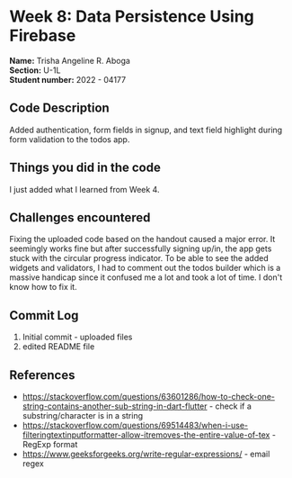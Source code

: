 # Week 8: Data Persistence Using Firebase

**Name:** Trisha Angeline R. Aboga <br/>
**Section:** U-1L <br/>
**Student number:** 2022 - 04177 <br/>

## Code Description

Added authentication, form fields in signup, and text field highlight during form validation to the todos app.

## Things you did in the code

I just added what I learned from Week 4.

## Challenges encountered

Fixing the uploaded code based on the handout caused a major error. It seemingly works fine but after successfully signing up/in, the app gets stuck with the circular progress indicator. To be able to see the added widgets and validators, I had to comment out the todos builder which is a massive handicap since it confused me a lot and took a lot of time. I don't know how to fix it.

## Commit Log

1. Initial commit - uploaded files
2. edited README file

## References

- https://stackoverflow.com/questions/63601286/how-to-check-one-string-contains-another-sub-string-in-dart-flutter - check if a substring/character is in a string
- https://stackoverflow.com/questions/69514483/when-i-use-filteringtextinputformatter-allow-itremoves-the-entire-value-of-tex - RegExp format
- https://www.geeksforgeeks.org/write-regular-expressions/ - email regex